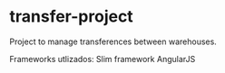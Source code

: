 # transfer-project
Project to manage transferences between warehouses.

Frameworks utlizados:
Slim framework
AngularJS
